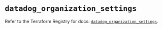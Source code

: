 # `datadog_organization_settings`

Refer to the Terraform Registry for docs: [`datadog_organization_settings`](https://registry.terraform.io/providers/datadog/datadog/3.67.0/docs/resources/organization_settings).
